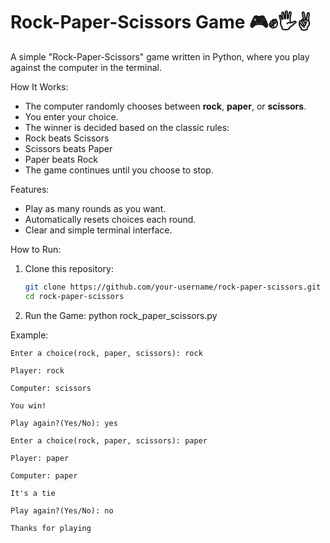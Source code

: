 # Rock-Paper-Scissors Game 🎮✊🖐✌

A simple "Rock-Paper-Scissors" game written in Python, where you play against the computer in the terminal.


How It Works:
- The computer randomly chooses between **rock**, **paper**, or **scissors**.
- You enter your choice.
- The winner is decided based on the classic rules:
- Rock beats Scissors
- Scissors beats Paper
- Paper beats Rock
- The game continues until you choose to stop.

Features:
- Play as many rounds as you want.
- Automatically resets choices each round.
- Clear and simple terminal interface.


How to Run:
1. Clone this repository:
   ```bash
   git clone https://github.com/your-username/rock-paper-scissors.git
   cd rock-paper-scissors

2.  Run the Game:
    python rock_paper_scissors.py



Example:

    Enter a choice(rock, paper, scissors): rock
    
    Player: rock
    
    Computer: scissors
    
    You win!
    
    Play again?(Yes/No): yes
    
    Enter a choice(rock, paper, scissors): paper
    
    Player: paper
    
    Computer: paper
    
    It's a tie
    
    Play again?(Yes/No): no
    
    Thanks for playing

